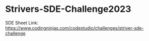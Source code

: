 # Strivers-SDE-Challenge2023

SDE Sheet Link: https://www.codingninjas.com/codestudio/challenges/striver-sde-challenge
